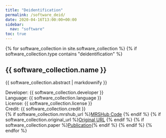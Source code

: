 ```yaml
---
title: "Deidentification"
permalink: /software_deid/
date: 2020-04-16T13:00:00+00:00
sidebar:
  nav: "software"
toc: true
---
```


{% for software_collection in site.software_collection %}
  {% if software_collection.type contains "deidentification" %}
  <h2>
      {{ software_collection.name }}
  </h2>
  <img src= "{{ site.url }}{{ site.baseurl }}{{ software_collection.image }}" alt="" align="right"/>
  <p>{{ software_collection.abstract | markdownify }}</p>
  Developer: {{ software_collection.developer }} <br>
  Language: {{ software_collection.language }} <br>
  License: {{ software_collection.license }} <br>
  Credit: {{ software_collection.credit }} <br>
  {% if software_collection.mrshub_url %}<a href="{{ software_collection.mrshub_url }}">MRSHub Code</a>&nbsp;{% endif %}
  {% if software_collection.original_url %}<a href="{{ software_collection.original_url }}">Original URL</a>&nbsp;{% endif %}
  {% if software_collection.paper %}<a href="{{ software_collection.paper }}">Publication</a>{% endif %}
  {% endif %}
{% endfor %}
